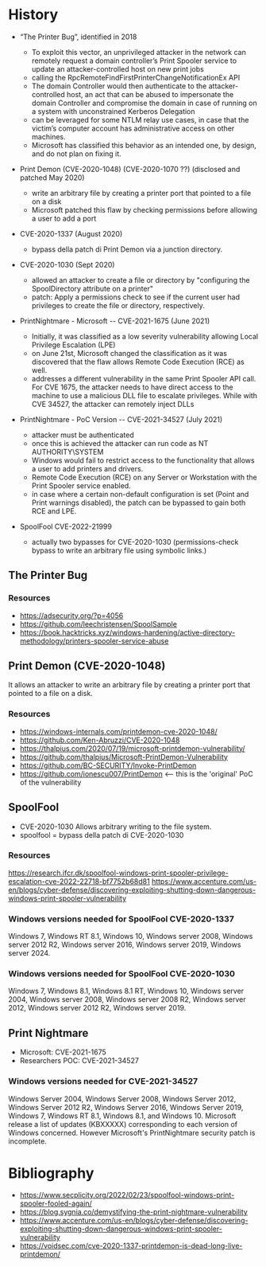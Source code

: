 # History 
- “The Printer Bug”, identified in 2018
  -  To exploit this vector, an unprivileged attacker in the network can remotely request a domain controller’s Print Spooler service to update an attacker-controlled host on new print jobs
  - calling the RpcRemoteFindFirstPrinterChangeNotificationEx API
  - The domain Controller would then authenticate to the attacker-controlled host, an act that can be abused to impersonate the domain Controller and compromise the domain in case of running on a system with unconstrained Kerberos Delegation
  - can be leveraged for some NTLM relay use cases, in case that the victim’s computer account has administrative access on other machines.
  - Microsoft has classified this behavior as an intended one, by design, and do not plan on fixing it.

- Print Demon (CVE-2020-1048) (CVE-2020-1070 ??) (disclosed and patched May 2020) 
  - write an arbitrary file by creating a printer port that pointed to a file on a disk
  - Microsoft patched this flaw by checking permissions before allowing a user to add a port
- CVE-2020-1337 (August 2020) 
  - bypass della patch di Print Demon via a junction directory.
- CVE-2020-1030 (Sept 2020) 
  -  allowed an attacker to create a file or directory by "configuring the SpoolDirectory attribute on a printer" 
  -  patch: Apply a permissions check to see if the current user had privileges to create the file or directory, respectively.
- PrintNightmare - Microsoft -- CVE-2021-1675 (June 2021) 
  - Initially, it was classified as a low severity vulnerability allowing Local Privilege Escalation (LPE)
  - on June 21st, Microsoft changed the classification as it was discovered that the flaw allows Remote Code Execution (RCE) as well.
  - addresses a different vulnerability in the same Print Spooler API call. For CVE 1675, the attacker needs to have direct access to the machine to use a malicious DLL file to escalate privileges. While with CVE 34527, the attacker can remotely inject DLLs
- PrintNightmare - PoC Version -- CVE-2021-34527 (July 2021) 
  - attacker must be authenticated
  - once this is achieved the attacker can run code as NT AUTHORITY\SYSTEM
  - Windows would fail to restrict access to the functionality that allows a user to add printers and drivers.
  - Remote Code Execution (RCE) on any Server or Workstation with the Print Spooler service enabled.
  - in case where a certain non-default configuration is set (Point and Print warnings disabled), the patch can be bypassed to gain both RCE and LPE.
- SpoolFool CVE-2022-21999 
   - actually two bypasses for CVE-2020-1030 (permissions-check bypass to write an arbitrary file using symbolic links.) 
   
## The Printer Bug 
### Resources 
- https://adsecurity.org/?p=4056
- https://github.com/leechristensen/SpoolSample
- https://book.hacktricks.xyz/windows-hardening/active-directory-methodology/printers-spooler-service-abuse

## Print Demon (CVE-2020-1048) 
It allows an attacker to write an arbitrary file by creating a printer port that pointed to a file on a disk.
### Resources 
 - https://windows-internals.com/printdemon-cve-2020-1048/
 - https://github.com/Ken-Abruzzi/CVE-2020-1048
 - https://thalpius.com/2020/07/19/microsoft-printdemon-vulnerability/
 - https://github.com/thalpius/Microsoft-PrintDemon-Vulnerability
 - https://github.com/BC-SECURITY/Invoke-PrintDemon
 - https://github.com/ionescu007/PrintDemon <-- this is the 'original' PoC of the vulnerability

## SpoolFool
- CVE-2020-1030   Allows arbitrary writing to the file system.
- spoolfool = bypass della patch di CVE-2020-1030 

### Resources 
https://research.ifcr.dk/spoolfool-windows-print-spooler-privilege-escalation-cve-2022-22718-bf7752b68d81
https://www.accenture.com/us-en/blogs/cyber-defense/discovering-exploiting-shutting-down-dangerous-windows-print-spooler-vulnerability

### Windows versions needed for SpoolFool CVE-2020-1337 
Windows 7, Windows RT 8.1, Windows 10,  Windows server 2008, Windows server 2012 R2, Windows server 2016, Windows server 2019, Windows server 2024.
### Windows versions needed for SpoolFool CVE-2020-1030
Windows 7, Windows 8.1, Windows 8.1 RT, Windows 10, Windows server 2004, Windows server 2008, Windows server 2008 R2, Windows server 2012, Windows server 2012 R2, Windows server 2019.

## Print Nightmare
 - Microsoft:  CVE-2021-1675
 - Researchers POC: CVE-2021-34527
### Windows versions needed for CVE-2021-34527
Windows Server 2004, Windows Server 2008, Windows Server 2012, Windows Server 2012 R2, Windows Server 2016, Windows Server 2019, Windows 7, Windows RT 8.1, Windows 8.1, and Windows 10.
Microsoft release a list of updates (KBXXXXX) corresponding to each version of Windows concerned.
However Microsoft's PrintNightmare security patch is incomplete.

# Bibliography
- https://www.secplicity.org/2022/02/23/spoolfool-windows-print-spooler-fooled-again/
- https://blog.sygnia.co/demystifying-the-print-nightmare-vulnerability
- https://www.accenture.com/us-en/blogs/cyber-defense/discovering-exploiting-shutting-down-dangerous-windows-print-spooler-vulnerability
- https://voidsec.com/cve-2020-1337-printdemon-is-dead-long-live-printdemon/

